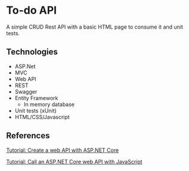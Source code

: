 # To-do API

A simple CRUD Rest API with a basic HTML page to consume it and unit tests.

## Technologies

- ASP.Net
- MVC
- Web API
- REST
- Swagger
- Entity Framework 
    - In memory database
- Unit tests (xUnit)
- HTML/CSS/Javascript

## References

[Tutorial: Create a web API with ASP.NET Core](https://docs.microsoft.com/en-us/aspnet/core/tutorials/first-web-api?view=aspnetcore-6.0&tabs=visual-studio)

[Tutorial: Call an ASP.NET Core web API with JavaScript](https://docs.microsoft.com/en-us/aspnet/core/tutorials/web-api-javascript?view=aspnetcore-6.0)